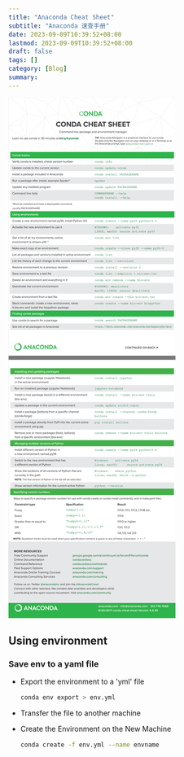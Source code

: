 ```yaml
---
title: "Anaconda Cheat Sheet"
subtitle: "Anaconda 速查手册"
date: 2023-09-09T10:39:52+08:00
lastmod: 2023-09-09T10:39:52+08:00
draft: false
tags: []
category: [Blog]
summary: 
---
```


![image-20230909104618623](https://raw.githubusercontent.com/huyixi/Pics/main/uPic/image-20230909104618623.png)

## Using environment

### Save env to a yaml file

- Export the environment to a 'yml' file

  ```bash
  conda env export > env.yml
  ```

- Transfer the file to another machine

- Create the Environment on the New Machine

  ```bash
  conda create -f env.yml --name envname
  ```

  
